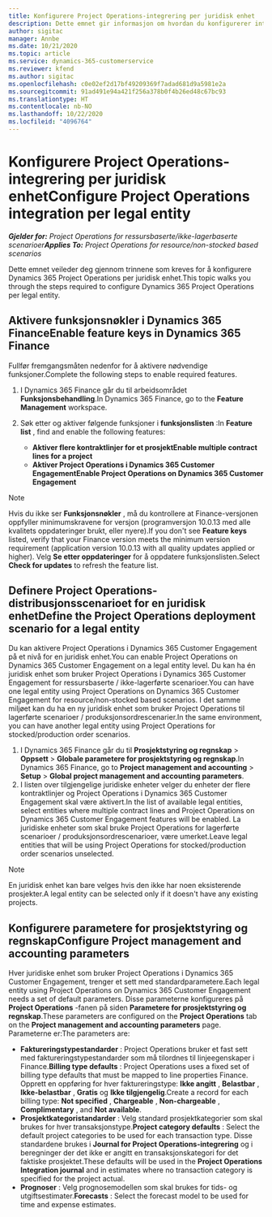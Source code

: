 ```yaml
---
title: Konfigurere Project Operations-integrering per juridisk enhet
description: Dette emnet gir informasjon om hvordan du konfigurerer integrering per juridisk enhet i Project Operations.
author: sigitac
manager: Annbe
ms.date: 10/21/2020
ms.topic: article
ms.service: dynamics-365-customerservice
ms.reviewer: kfend
ms.author: sigitac
ms.openlocfilehash: c0e02ef2d17bf49209369f7adad681d9a5981e2a
ms.sourcegitcommit: 91ad491e94a421f256a378b0f4b26ed48c67bc93
ms.translationtype: HT
ms.contentlocale: nb-NO
ms.lasthandoff: 10/22/2020
ms.locfileid: "4096764"
---
```

# <a name="configure-project-operations-integration-per-legal-entity"></a><span data-ttu-id="57078-103">Konfigurere Project Operations-integrering per juridisk enhet</span><span class="sxs-lookup"><span data-stu-id="57078-103">Configure Project Operations integration per legal entity</span></span> 

<span data-ttu-id="57078-104">_**Gjelder for:** Project Operations for ressursbaserte/ikke-lagerbaserte scenarioer_</span><span class="sxs-lookup"><span data-stu-id="57078-104">_**Applies To:** Project Operations for resource/non-stocked based scenarios_</span></span>

<span data-ttu-id="57078-105">Dette emnet veileder deg gjennom trinnene som kreves for å konfigurere Dynamics 365 Project Operations per juridisk enhet.</span><span class="sxs-lookup"><span data-stu-id="57078-105">This topic walks you through the steps required to configure Dynamics 365 Project Operations per legal entity.</span></span>

## <a name="enable-feature-keys-in-dynamics-365-finance"></a><span data-ttu-id="57078-106">Aktivere funksjonsnøkler i Dynamics 365 Finance</span><span class="sxs-lookup"><span data-stu-id="57078-106">Enable feature keys in Dynamics 365 Finance</span></span>

<span data-ttu-id="57078-107">Fullfør fremgangsmåten nedenfor for å aktivere nødvendige funksjoner.</span><span class="sxs-lookup"><span data-stu-id="57078-107">Complete the following steps to enable required features.</span></span>

1. <span data-ttu-id="57078-108">I Dynamics 365 Finance går du til arbeidsområdet **Funksjonsbehandling**.</span><span class="sxs-lookup"><span data-stu-id="57078-108">In Dynamics 365 Finance, go to the **Feature Management** workspace.</span></span>
2. <span data-ttu-id="57078-109">Søk etter og aktiver følgende funksjoner i **funksjonslisten** :</span><span class="sxs-lookup"><span data-stu-id="57078-109">In **Feature list** , find and enable the following features:</span></span>
  
    - <span data-ttu-id="57078-110">**Aktiver flere kontraktlinjer for et prosjekt**</span><span class="sxs-lookup"><span data-stu-id="57078-110">**Enable multiple contract lines for a project**</span></span>
    - <span data-ttu-id="57078-111">**Aktiver Project Operations i Dynamics 365 Customer Engagement**</span><span class="sxs-lookup"><span data-stu-id="57078-111">**Enable Project Operations on Dynamics 365 Customer Engagement**</span></span>

> [!NOTE]
> <span data-ttu-id="57078-112">Hvis du ikke ser **Funksjonsnøkler** , må du kontrollere at Finance-versjonen oppfyller minimumskravene for versjon (programversjon 10.0.13 med alle kvalitets oppdateringer brukt, eller nyere).</span><span class="sxs-lookup"><span data-stu-id="57078-112">If you don't see **Feature keys** listed, verify that your Finance version meets the minimum version requirement (application version 10.0.13 with all quality updates applied or higher).</span></span> <span data-ttu-id="57078-113">Velg **Se etter oppdateringer** for å oppdatere funksjonslisten.</span><span class="sxs-lookup"><span data-stu-id="57078-113">Select **Check for updates** to refresh the feature list.</span></span>

## <a name="define-the-project-operations-deployment-scenario-for-a-legal-entity"></a><span data-ttu-id="57078-114">Definere Project Operations-distribusjonsscenarioet for en juridisk enhet</span><span class="sxs-lookup"><span data-stu-id="57078-114">Define the Project Operations deployment scenario for a legal entity</span></span>

<span data-ttu-id="57078-115">Du kan aktivere Project Operations i Dynamics 365 Customer Engagement på et nivå for en juridisk enhet.</span><span class="sxs-lookup"><span data-stu-id="57078-115">You can enable Project Operations on Dynamics 365 Customer Engagement on a legal entity level.</span></span> <span data-ttu-id="57078-116">Du kan ha én juridisk enhet som bruker Project Operations i Dynamics 365 Customer Engagement for ressursbaserte / ikke-lagerførte scenarioer.</span><span class="sxs-lookup"><span data-stu-id="57078-116">You can have one legal entity using Project Operations on Dynamics 365 Customer Engagement for resource/non-stocked based scenarios.</span></span> <span data-ttu-id="57078-117">I det samme miljøet kan du ha en ny juridisk enhet som bruker Project Operations til lagerførte scenarioer / produksjonsordrescenarier.</span><span class="sxs-lookup"><span data-stu-id="57078-117">In the same environment, you can have another legal entity using Project Operations for stocked/production order scenarios.</span></span>

1. <span data-ttu-id="57078-118">I Dynamics 365 Finance går du til **Prosjektstyring og regnskap** > **Oppsett** > **Globale parametere for prosjektstyring og regnskap**.</span><span class="sxs-lookup"><span data-stu-id="57078-118">In Dynamics 365 Finance, go to **Project management and accounting** > **Setup** > **Global project management and accounting parameters**.</span></span>
2. <span data-ttu-id="57078-119">I listen over tilgjengelige juridiske enheter velger du enheter der flere kontraktlinjer og Project Operations i Dynamics 365 Customer Engagement skal være aktivert.</span><span class="sxs-lookup"><span data-stu-id="57078-119">In the list of available legal entities, select entities where multiple contract lines and Project Operations on Dynamics 365 Customer Engagement features will be enabled.</span></span> <span data-ttu-id="57078-120">La juridiske enheter som skal bruke Project Operations for lagerførte scenarioer / produksjonsordrescenarioer, være umerket.</span><span class="sxs-lookup"><span data-stu-id="57078-120">Leave legal entities that will be using Project Operations for stocked/production order scenarios unselected.</span></span>

> [!NOTE]
> <span data-ttu-id="57078-121">En juridisk enhet kan bare velges hvis den ikke har noen eksisterende prosjekter.</span><span class="sxs-lookup"><span data-stu-id="57078-121">A legal entity can be selected only if it doesn't have any existing projects.</span></span>

## <a name="configure-project-management-and-accounting-parameters"></a><span data-ttu-id="57078-122">Konfigurere parametere for prosjektstyring og regnskap</span><span class="sxs-lookup"><span data-stu-id="57078-122">Configure Project management and accounting parameters</span></span>

<span data-ttu-id="57078-123">Hver juridiske enhet som bruker Project Operations i Dynamics 365 Customer Engagement, trenger et sett med standardparametere.</span><span class="sxs-lookup"><span data-stu-id="57078-123">Each legal entity using Project Operations on Dynamics 365 Customer Engagement needs a set of default parameters.</span></span> <span data-ttu-id="57078-124">Disse parameterne konfigureres på **Project Operations** -fanen på siden **Parametere for prosjektstyring og regnskap**.</span><span class="sxs-lookup"><span data-stu-id="57078-124">These parameters are configured on the **Project Operations** tab on the **Project management and accounting parameters** page.</span></span> <span data-ttu-id="57078-125">Parameterne er:</span><span class="sxs-lookup"><span data-stu-id="57078-125">The parameters are:</span></span>

  - <span data-ttu-id="57078-126">**Faktureringstypestandarder** : Project Operations bruker et fast sett med faktureringstypestandarder som må tilordnes til linjeegenskaper i Finance.</span><span class="sxs-lookup"><span data-stu-id="57078-126">**Billing type defaults** : Project Operations uses a fixed set of billing type defaults that must be mapped to line properties Finance.</span></span> <span data-ttu-id="57078-127">Opprett en oppføring for hver faktureringstype: **Ikke angitt** , **Belastbar** , **Ikke-belastbar** , **Gratis** og **Ikke tilgjengelig**.</span><span class="sxs-lookup"><span data-stu-id="57078-127">Create a record for each billing type: **Not specified** , **Chargeable** , **Non-chargeable** , **Complimentary** , and **Not available**.</span></span>
  - <span data-ttu-id="57078-128">**Prosjektkategoristandarder** : Velg standard prosjektkategorier som skal brukes for hver transaksjonstype.</span><span class="sxs-lookup"><span data-stu-id="57078-128">**Project category defaults** : Select the default project categories to be used for each transaction type.</span></span> <span data-ttu-id="57078-129">Disse standardene brukes i **Journal for Project Operations-integrering** og i beregninger der det ikke er angitt en transaksjonskategori for det faktiske prosjektet.</span><span class="sxs-lookup"><span data-stu-id="57078-129">These defaults will be used in the **Project Operations Integration journal** and in estimates where no transaction category is specified for the project actual.</span></span>
  - <span data-ttu-id="57078-130">**Prognoser** : Velg prognosemodellen som skal brukes for tids- og utgiftsestimater.</span><span class="sxs-lookup"><span data-stu-id="57078-130">**Forecasts** : Select the forecast model to be used for time and expense estimates.</span></span>

